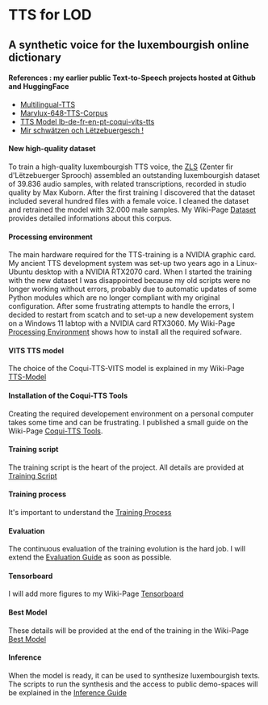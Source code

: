 # TTS for LOD
## A synthetic voice for the luxembourgish online dictionary
#### References : my earlier public Text-to-Speech projects hosted at Github and HuggingFace  
* [Multilingual-TTS](https://github.com/mbarnig/Multilingual-TTS)
* [Marylux-648-TTS-Corpus](https://github.com/mbarnig/Marylux-648-TTS-Corpus)
* [TTS Model lb-de-fr-en-pt-coqui-vits-tts](https://huggingface.co/mbarnig/lb-de-fr-en-pt-coqui-vits-tts)
* [Mir schwätzen och Lëtzebuergesch !](https://huggingface.co/spaces/mbarnig/lb_de_fr_en_pt_COQUI_VITS_TTS)
#### New high-quality dataset
To train a high-quality luxembourgish TTS voice, the [ZLS](https://portal.education.lu/zls) (Zenter fir d'Lëtzebuerger Sprooch) assembled an outstanding luxembourgish dataset of 39.836 audio samples, with related transcriptions, recorded in studio quality by Max Kuborn. After the first training I discovered that the dataset included several hundred files with a female voice. I cleaned the dataset and retrained the model with 32.000 male samples. My Wiki-Page [Dataset](https://github.com/mbarnig/TTS_for_LOD/wiki/Dataset) provides detailed informations about this corpus.
#### Processing environment
The main hardware required for the TTS-training is a NVIDIA graphic card. My ancient TTS development system was set-up two years ago in a Linux-Ubuntu desktop with a NVIDIA RTX2070 card. When I started the training with the new dataset I was disappointed because my old scripts were no longer working without errors, probably due to automatic updates of some Python modules which are no longer compliant with my original configuration. After some frustrating attempts to handle the errors, I decided to restart from scatch and to set-up a new developement system on a Windows 11 labtop with a NVIDIA card RTX3060. My Wiki-Page [Processing Environment](https://github.com/mbarnig/TTS-for-LOD/wiki/Processing-Environment) shows how to install all the required sofware.
#### VITS TTS model
The choice of the Coqui-TTS-VITS model is explained in my Wiki-Page [TTS-Model](https://github.com/mbarnig/TTS-for-LOD/wiki/TTS-Model)
#### Installation of the Coqui-TTS Tools
Creating the required developement environment on a personal computer takes some time and can be frustrating. I published a small guide on the Wiki-Page [Coqui-TTS Tools](https://github.com/mbarnig/TTS-for-LOD/wiki/Coqui%E2%80%90TTS-Tools).
#### Training script
The training script is the heart of the project. All details are provided at [Training Script](https://github.com/mbarnig/TTS-for-LOD/wiki/Training-Script)
#### Training process
It's important to understand the [Training Process](https://github.com/mbarnig/TTS-for-LOD/wiki/Training-Process)
#### Evaluation
The continuous evaluation of the training evolution is the hard job. I will extend the [Evaluation Guide](https://github.com/mbarnig/TTS-for-LOD/wiki/Evaluation) as soon as possible.
#### Tensorboard
I will add more figures to my Wiki-Page [Tensorboard](https://github.com/mbarnig/TTS-for-LOD/wiki/TensorBoard)
#### Best Model
These details will be provided at the end of the training in the Wiki-Page [Best Model](https://github.com/mbarnig/TTS-for-LOD/wiki/Best-Model)
#### Inference
When the model is ready, it can be used to synthesize luxembourgish texts. The scripts to run the synthesis and the access to public demo-spaces will be explained in the [Inference Guide](https://github.com/mbarnig/TTS-for-LOD/wiki/Inference)

